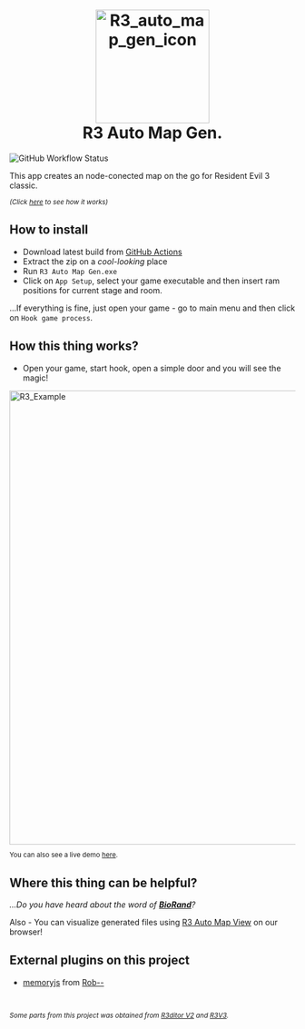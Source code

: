 <h1 align="center">
    <img src="https://github.com/themitosan/R3-Auto-Map-Gen/blob/main/App/img/icon.png?raw=true" alt="R3_auto_map_gen_icon" title="R3 Auto Map Gen." width="200"/>
  <br>R3 Auto Map Gen.
</h1>

![GitHub Workflow Status](https://img.shields.io/github/actions/workflow/status/themitosan/R3-Auto-Map-Gen/main.yaml?style=plastic)
  
This app creates an node-conected map on the go for Resident Evil 3 classic.

<sup>
  
 _(Click [here](https://twitter.com/themitosan/status/1659312625384140802) to see how it works)_
  
</sup>

## How to install
- Download latest build from [GitHub Actions](https://github.com/themitosan/R3-Auto-Map-Gen/actions)
- Extract the zip on a _cool-looking_ place
- Run `R3 Auto Map Gen.exe`
- Click on `App Setup`, select your game executable and then insert ram positions for current stage and room.

...If everything is fine, just open your game - go to main menu and then click on `Hook game process`.

## How this thing works?
- Open your game, start hook, open a simple door and you will see the magic!

<img src="https://github.com/themitosan/R3-Auto-Map-Gen/blob/main/example.png?raw=true" alt="R3_Example" width="800"/>

<sup>

You can also see a live demo [here](https://twitter.com/themitosan/status/1659312625384140802).

</sup>
  
## Where this thing can be helpful?
_...Do you have heard about the word of **[BioRand](https://github.com/IntelOrca/biorand)**?_

Also - You can visualize generated files using [R3 Auto Map View](https://themitosan.github.io/R3AMV/) on our browser!

## External plugins on this project
- [memoryjs](https://github.com/rob--/memoryjs) from [Rob--](https://github.com/rob--/)

<br>
<sup>

_Some parts from this project was obtained from [R3ditor V2](https://github.com/themitosan/R3ditor-V2) and [R3V3](https://github.com/themitosan/R3V3-ARCHIVE)._

</sup>